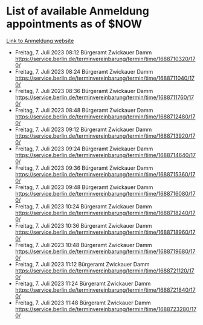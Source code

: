 # List of available Anmeldung appointments as of $NOW
[Link to Anmeldung website](https://service.berlin.de/terminvereinbarung/termin/tag.php?termin=1&anliegen[]=120686&dienstleisterlist=122210,122217,327316,122219,327312,122227,327314,122231,327346,122243,327348,122254,122252,329742,122260,329745,122262,329748,122271,327278,122273,327274,122277,327276,330436,122280,327294,122282,327290,122284,327292,122291,327270,122285,327266,122286,327264,122296,327268,150230,329760,122297,327286,122294,327284,122312,329763,122314,329775,122304,327330,122311,327334,122309,327332,317869,122281,327352,122279,329772,122283,122276,327324,122274,327326,122267,329766,122246,327318,122251,327320,122257,327322,122208,327298,122226,327300&herkunft=http%3A%2F%2Fservice.berlin.de%2Fdienstleistung%2F120686%2F)
- Freitag, 7. Juli 2023 08:12 Bürgeramt Zwickauer Damm https://service.berlin.de/terminvereinbarung/termin/time/1688710320/170/
- Freitag, 7. Juli 2023 08:24 Bürgeramt Zwickauer Damm https://service.berlin.de/terminvereinbarung/termin/time/1688711040/170/
- Freitag, 7. Juli 2023 08:36 Bürgeramt Zwickauer Damm https://service.berlin.de/terminvereinbarung/termin/time/1688711760/170/
- Freitag, 7. Juli 2023 08:48 Bürgeramt Zwickauer Damm https://service.berlin.de/terminvereinbarung/termin/time/1688712480/170/
- Freitag, 7. Juli 2023 09:12 Bürgeramt Zwickauer Damm https://service.berlin.de/terminvereinbarung/termin/time/1688713920/170/
- Freitag, 7. Juli 2023 09:24 Bürgeramt Zwickauer Damm https://service.berlin.de/terminvereinbarung/termin/time/1688714640/170/
- Freitag, 7. Juli 2023 09:36 Bürgeramt Zwickauer Damm https://service.berlin.de/terminvereinbarung/termin/time/1688715360/170/
- Freitag, 7. Juli 2023 09:48 Bürgeramt Zwickauer Damm https://service.berlin.de/terminvereinbarung/termin/time/1688716080/170/
- Freitag, 7. Juli 2023 10:24 Bürgeramt Zwickauer Damm https://service.berlin.de/terminvereinbarung/termin/time/1688718240/170/
- Freitag, 7. Juli 2023 10:36 Bürgeramt Zwickauer Damm https://service.berlin.de/terminvereinbarung/termin/time/1688718960/170/
- Freitag, 7. Juli 2023 10:48 Bürgeramt Zwickauer Damm https://service.berlin.de/terminvereinbarung/termin/time/1688719680/170/
- Freitag, 7. Juli 2023 11:12 Bürgeramt Zwickauer Damm https://service.berlin.de/terminvereinbarung/termin/time/1688721120/170/
- Freitag, 7. Juli 2023 11:24 Bürgeramt Zwickauer Damm https://service.berlin.de/terminvereinbarung/termin/time/1688721840/170/
- Freitag, 7. Juli 2023 11:48 Bürgeramt Zwickauer Damm https://service.berlin.de/terminvereinbarung/termin/time/1688723280/170/
